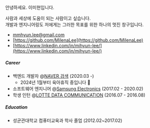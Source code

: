 안녕하세요. 이미현입니다.   

사람과 세상에 도움이 되는 사람이고 싶습니다.   
개발과 엔지니어링도 저에게는 그러한 목표를 위한 하나의 멋진 창구입니다.

- mmhyun.lee@gmail.com
- [https://github.com/MilenaLee](https://github.com/MilenaLee)
- [https://www.linkedin.com/in/mihyun-lee/](https://www.linkedin.com/in/mihyun-lee/)

##### Career
- 백엔드 개발자 @[NAVER 검색](https://en.wikipedia.org/wiki/Naver) (2020.03 -)
   - 2024년 1월부터 육아휴직 중입니다 👶
- 소프트웨어 엔지니어 @[Samsung Electronics](https://semiconductor.samsung.com/) (2017.02 - 2020.02)
- 학생 인턴 @[LOTTE DATA COMMUNICATION](https://www.ldcc.co.kr/en) (2016.07 - 2016.08)

##### Education
- 성균관대학교 컴퓨터교육과 학사 졸업 (2012.02~2017.02)
